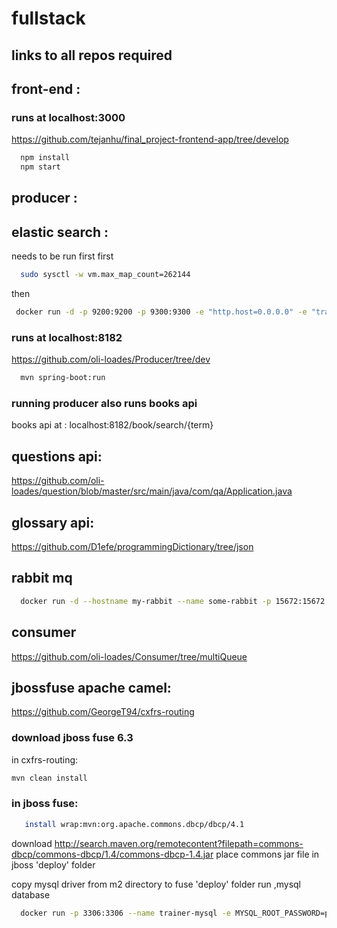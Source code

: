 # fullstack
## links to all repos required


## front-end : 
### runs at localhost:3000
https://github.com/tejanhu/final_project-frontend-app/tree/develop
```bash
  npm install
  npm start
```

## producer : 


## elastic search :  
needs to be run first
first
```bash
  sudo sysctl -w vm.max_map_count=262144
  ```
then
```bash
 docker run -d -p 9200:9200 -p 9300:9300 -e "http.host=0.0.0.0" -e "transport.host=0.0.0.0" docker.elastic.co/elasticsearch/elasticsearch:6.3.0
 ```
 
### runs at localhost:8182
https://github.com/oli-loades/Producer/tree/dev
```bash
  mvn spring-boot:run
```
### running producer also runs books api
books api at : localhost:8182/book/search/{term}

## questions api:
https://github.com/oli-loades/question/blob/master/src/main/java/com/qa/Application.java

## glossary api: 
https://github.com/D1efe/programmingDictionary/tree/json

## rabbit mq
```bash
  docker run -d --hostname my-rabbit --name some-rabbit -p 15672:15672 -p 5672:5672 rabbitmq:3-management
  ```
  
## consumer
https://github.com/oli-loades/Consumer/tree/multiQueue

## jbossfuse apache camel:
https://github.com/GeorgeT94/cxfrs-routing

### download jboss fuse 6.3
in cxfrs-routing:
```bash
mvn clean install 
  ```


### in jboss fuse:
```bash
   install wrap:mvn:org.apache.commons.dbcp/dbcp/4.1
   ```
download http://search.maven.org/remotecontent?filepath=commons-dbcp/commons-dbcp/1.4/commons-dbcp-1.4.jar
place commons jar file in jboss 'deploy' folder

copy mysql driver from m2 directory to fuse 'deploy' folder
run ,mysql database
```bash
  docker run -p 3306:3306 --name trainer-mysql -e MYSQL_ROOT_PASSWORD=password -e MYSQL_DATABASE=trainer -e MYSQL_USER=trainer_user -e  MYSQL_PASSWORD=trainer_pass -d mysql:5.6
  ```






